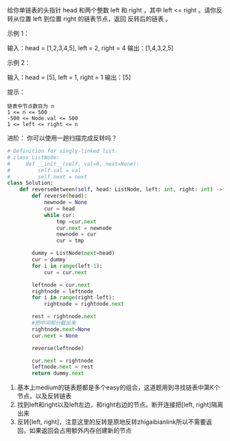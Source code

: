 给你单链表的头指针 head 和两个整数 left 和 right ，其中 left <= right 。请你反转从位置 left 到位置 right 的链表节点，返回 反转后的链表 。

 

示例 1：

输入：head = [1,2,3,4,5], left = 2, right = 4
输出：[1,4,3,2,5]

示例 2：

输入：head = [5], left = 1, right = 1
输出：[5]

 

提示：

    链表中节点数目为 n
    1 <= n <= 500
    -500 <= Node.val <= 500
    1 <= left <= right <= n

 


进阶： 你可以使用一趟扫描完成反转吗？



```python
# Definition for singly-linked list.
# class ListNode:
#     def __init__(self, val=0, next=None):
#         self.val = val
#         self.next = next
class Solution:
    def reverseBetween(self, head: ListNode, left: int, right: int) -> ListNode:
        def reverse(head):
            newnode = None 
            cur = head 
            while cur:
                tmp =cur.next 
                cur.next = newnode 
                newnode = cur 
                cur = tmp 

        dummy = ListNode(next=head)
        cur = dummy 
        for i in range(left-1):
            cur = cur.next

        leftnode = cur.next 
        rightnode = leftnode 
        for i in range(right-left):
            rightnode = rightnode.next 

        rest = rightnode.next 
        #把中间部分截出来
        rightnode.next=None 
        cur.next = None

        reverse(leftnode)

        cur.next = rightnode 
        leftnode.next = rest 
        return dummy.next 
```



1. 基本上medium的链表题都是多个easy的组合，这道题用到寻找链表中第K个节点，以及反转链表
2. 找到left和right以及left左边，和right右边的节点。断开连接把[left, right]隔离出来
3. 反转[left, right]，注意这里的反转是原地反转zhigaibianlink所以不需要返回，如果返回会占用额外内存创建新的节点
